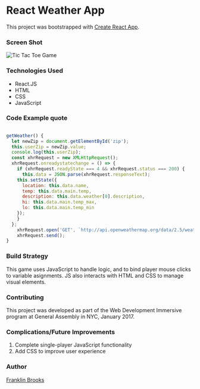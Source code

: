 # React Weather App
This project was bootstrapped with [Create React App](https://github.com/facebookincubator/create-react-app).

### Screen Shot 
  ![Tic Tac Toe Game](https://353a23c500dde3b2ad58-c49fe7e7355d384845270f4a7a0a7aa1.ssl.cf2.rackcdn.com/584a367bc4d9cc23bb84ff10/screenshot.png)

### Technologies Used
- React.JS
- HTML
- CSS
- JavaScript

### Code Example quote
```javascript

getWeather() {
  let newZip = document.getElementById('zip');
  this.userZip = newZip.value;
  console.log(this.userZip);
  const xhrRequest = new XMLHttpRequest();
  xhrRequest.onreadystatechange = () => {
    if (xhrRequest.readyState === 4 && xhrRequest.status === 200) {
      this.data = JSON.parse(xhrRequest.responseText);
    this.setState({
      location: this.data.name,
      temp: this.data.main.temp,
      description: this.data.weather[0].description,
      hi: this.data.main.temp_max,
      lo: this.data.main.temp_min
    });
    }
  };
    xhrRequest.open('GET', `http://api.openweathermap.org/data/2.5/weather?q=${this.userZip},us&appid=43cb3020d8a9ca504a08851610ffebc1`);
    xhrRequest.send();
}

````
### Build Strategy
This game uses JavaScript to handle logic, and to bind player mouse clicks to variable asignments. JS also interacts with HTML and CSS to manage visual elements.

### Contributing
This project was developed as part of the Web Development Immersive program at General Assembly in NYC, January 2017.

### Complications/Future Improvements 
  1. Complete single-player JavaScript functionality
  1. Add CSS to improve user experience

### Author
  [Franklin Brooks](http://www.franklinchristopherbrooks.com) 
